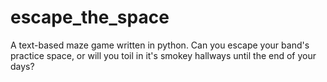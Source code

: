 # escape_the_space
A text-based maze game written in python. Can you escape your band's practice space, or will you toil in it's smokey hallways until the end of your days?
